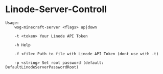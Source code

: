 # Linode-Server-Controll

    Usage:
        wog-minecraft-server <flags> up|down

        -t <token> Your Linode API Token

        -h Help

        -f <file> Path to file with Linode API Token (dont use with -t)

        -p <string> Set root password (default: DefaultLinodeServerPasswordRoot)
